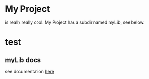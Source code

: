 # My Project
is really really cool. My Project has a subdir named myLib, see below.

# test

## myLib docs
see documentation [here](myLib/README.md)
